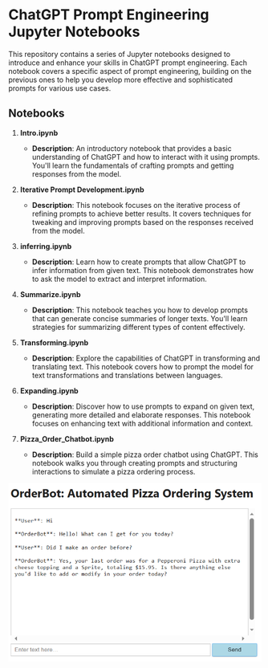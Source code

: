 # ChatGPT Prompt Engineering Jupyter Notebooks

This repository contains a series of Jupyter notebooks designed to introduce and enhance your skills in ChatGPT prompt engineering. Each notebook covers a specific aspect of prompt engineering, building on the previous ones to help you develop more effective and sophisticated prompts for various use cases.

## Notebooks

1. **Intro.ipynb**
    - **Description**: An introductory notebook that provides a basic understanding of ChatGPT and how to interact with it using prompts. You'll learn the fundamentals of crafting prompts and getting responses from the model.
    
2. **Iterative Prompt Development.ipynb**
    - **Description**: This notebook focuses on the iterative process of refining prompts to achieve better results. It covers techniques for tweaking and improving prompts based on the responses received from the model.
    
3. **inferring.ipynb**
    - **Description**: Learn how to create prompts that allow ChatGPT to infer information from given text. This notebook demonstrates how to ask the model to extract and interpret information.
    
4. **Summarize.ipynb**
    - **Description**: This notebook teaches you how to develop prompts that can generate concise summaries of longer texts. You'll learn strategies for summarizing different types of content effectively.
    
5. **Transforming.ipynb**
    - **Description**: Explore the capabilities of ChatGPT in transforming and translating text. This notebook covers how to prompt the model for text transformations and translations between languages.
    
6. **Expanding.ipynb**
    - **Description**: Discover how to use prompts to expand on given text, generating more detailed and elaborate responses. This notebook focuses on enhancing text with additional information and context.
    
7. **Pizza_Order_Chatbot.ipynb**
    - **Description**: Build a simple pizza order chatbot using ChatGPT. This notebook walks you through creating prompts and structuring interactions to simulate a pizza ordering process.

![Pizza Order Chatbot Layout](Pizza_Order_Chatbot/image.png)


